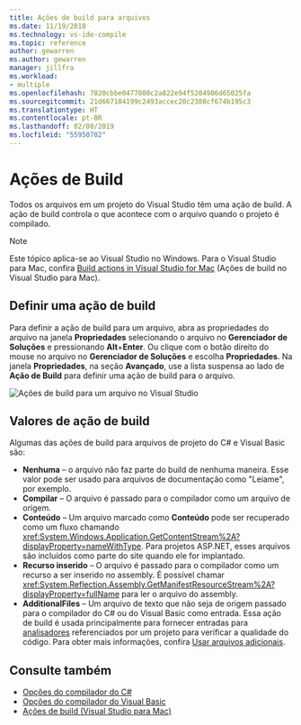 ```yaml
---
title: Ações de build para arquivos
ms.date: 11/19/2018
ms.technology: vs-ide-compile
ms.topic: reference
author: gewarren
ms.author: gewarren
manager: jillfra
ms.workload:
- multiple
ms.openlocfilehash: 7820cbbe0477000c2a822e94f5204906d65025fa
ms.sourcegitcommit: 21d667104199c2493accec20c2388cf674b195c3
ms.translationtype: HT
ms.contentlocale: pt-BR
ms.lasthandoff: 02/08/2019
ms.locfileid: "55950702"
---
```

# <a name="build-actions"></a>Ações de Build

Todos os arquivos em um projeto do Visual Studio têm uma ação de build. A ação de build controla o que acontece com o arquivo quando o projeto é compilado.

> [!NOTE]
> Este tópico aplica-se ao Visual Studio no Windows. Para o Visual Studio para Mac, confira [Build actions in Visual Studio for Mac](/visualstudio/mac/build-actions) (Ações de build no Visual Studio para Mac).

## <a name="set-a-build-action"></a>Definir uma ação de build

Para definir a ação de build para um arquivo, abra as propriedades do arquivo na janela **Propriedades** selecionando o arquivo no **Gerenciador de Soluções** e pressionando **Alt**+**Enter**. Ou clique com o botão direito do mouse no arquivo no **Gerenciador de Soluções** e escolha **Propriedades**. Na janela **Propriedades**, na seção **Avançado**, use a lista suspensa ao lado de **Ação de Build** para definir uma ação de build para o arquivo.

![Ações de build para um arquivo no Visual Studio](media/build-actions.png)

## <a name="build-action-values"></a>Valores de ação de build

Algumas das ações de build para arquivos de projeto do C# e Visual Basic são:

* **Nenhuma** – o arquivo não faz parte do build de nenhuma maneira. Esse valor pode ser usado para arquivos de documentação como "Leiame", por exemplo.
* **Compilar** – O arquivo é passado para o compilador como um arquivo de origem.
* **Conteúdo** – Um arquivo marcado como **Conteúdo** pode ser recuperado como um fluxo chamando <xref:System.Windows.Application.GetContentStream%2A?displayProperty=nameWithType>. Para projetos ASP.NET, esses arquivos são incluídos como parte do site quando ele for implantado.
* **Recurso inserido** – O arquivo é passado para o compilador como um recurso a ser inserido no assembly. É possível chamar <xref:System.Reflection.Assembly.GetManifestResourceStream%2A?displayProperty=fullName> para ler o arquivo do assembly.
* **AdditionalFiles** – Um arquivo de texto que não seja de origem passado para o compilador do C# ou do Visual Basic como entrada. Essa ação de build é usada principalmente para fornecer entradas para [analisadores](../code-quality/roslyn-analyzers-overview.md) referenciados por um projeto para verificar a qualidade do código. Para obter mais informações, confira [Usar arquivos adicionais](https://github.com/dotnet/roslyn/blob/master/docs/analyzers/Using%20Additional%20Files.md).

## <a name="see-also"></a>Consulte também

- [Opções do compilador do C#](/dotnet/csharp/language-reference/compiler-options/listed-alphabetically)
- [Opções do compilador do Visual Basic](/dotnet/visual-basic/reference/command-line-compiler/compiler-options-listed-alphabetically)
- [Ações de build (Visual Studio para Mac)](/visualstudio/mac/build-actions)